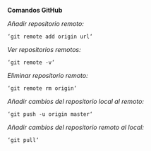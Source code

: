 **Comandos GitHub**

*Añadir repositorio remoto:*
 
	‘git remote add origin url‘

*Ver repositorios remotos:*

	‘git remote -v‘

*Eliminar repositorio remoto:*

	‘git remote rm origin‘

*Añadir cambios del repositorio local al remoto:*

	‘git push -u origin master‘

*Añadir cambios del repositorio remoto al local:*
	
	‘git pull‘
